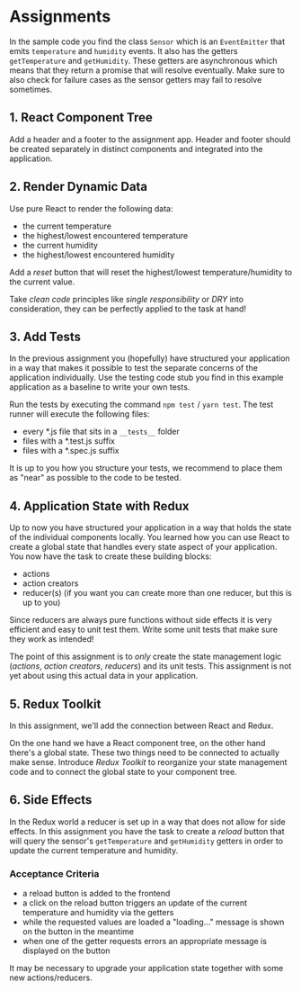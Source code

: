 # Assignments

In the sample code you find the class `Sensor` which is an `EventEmitter` that
emits `temperature` and `humidity` events. It also has the getters
`getTemperature` and `getHumidity`. These getters are asynchronous which means
that they return a promise that will resolve eventually. Make sure to also check
for failure cases as the sensor getters may fail to resolve sometimes.

## 1. React Component Tree

Add a header and a footer to the assignment app. Header and footer should be
created separately in distinct components and integrated into the application.

## 2. Render Dynamic Data

Use pure React to render the following data:

* the current temperature
* the highest/lowest encountered temperature
* the current humidity
* the highest/lowest encountered humidity

Add a *reset* button that will reset the highest/lowest temperature/humidity to
the current value.

Take *clean code* principles like *single responsibility* or *DRY* into
consideration, they can be perfectly applied to the task at hand!

## 3. Add Tests

In the previous assignment you (hopefully) have structured your application in a
way that makes it possible to test the separate concerns of the application
individually. Use the testing code stub you find in this example application
as a baseline to write your own tests.

Run the tests by executing the command `npm test` / `yarn test`.
The test runner will execute the following files:

* every *.js file that sits in a `__tests__` folder
* files with a *.test.js suffix
* files with a *.spec.js suffix

It is up to you how you structure your tests, we recommend to place them as
"near" as possible to the code to be tested.

## 4. Application State with Redux

Up to now you have structured your application in a way that holds the state of
the individual components locally. You learned how you can use React to create a
global state that handles every state aspect of your application. You now have
the task to create these building blocks:

* actions
* action creators
* reducer(s) (if you want you can create more than one reducer, but this is up
  to you)

Since reducers are always pure functions without side effects it is very
efficient and easy to unit test them. Write some unit tests that make sure they
work as intended!

The point of this assignment is to *only* create the state management logic
(*actions*, *action creators*, *reducers*) and its unit tests. This
assignment is not yet about using this actual data in your application.

## 5. Redux Toolkit

In this assignment, we'll add the connection between React and Redux.

On the one hand we have a React component tree, on the other hand there's a
global state. These two things need to be connected to actually make sense.
Introduce *Redux Toolkit* to reorganize your state management code and to
connect the global state to your component tree.

## 6. Side Effects

In the Redux world a reducer is set up in a way that does not allow for side
effects. In this assignment you have the task to create a *reload* button that
will query the sensor's `getTemperature` and `getHumidity` getters in order to
update the current temperature and humidity.

### Acceptance Criteria

* a reload button is added to the frontend
* a click on the reload button triggers an update of the current temperature and
  humidity via the getters
* while the requested values are loaded a "loading..." message is shown on the
  button in the meantime
* when one of the getter requests errors an appropriate message is displayed on
  the button

It may be necessary to upgrade your application state together with some new
actions/reducers.

<!--
### OPTIONAL ASSIGNMENT: ROUTING

Use `react-router` to implement the possibility of switching between climate
views. The following views should be selectable:

* a temperature view (current, min, max)
* a humidity view (current, min, max)
* a view where both aspects are shown

Additionally implement a navigation that makes the switching between views
possible.

### OPTIONAL ASSIGNMENT: TEMPERATURE UNIT

Add an additional button that makes it possible to change the temperature
unit. The default unit should be °C. By clicking the button repeatedly the
unit should cycle through Fahrenheit, Kelvin back to °C.

HINT: By facilitating a higher order component (computation component), you
can reuse your current temperature component without actually touching it.
-->
